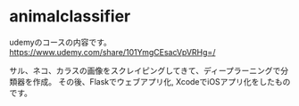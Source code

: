 # animalclassifier
udemyのコースの内容です。
https://www.udemy.com/share/101YmgCEsacVpVRHg=/

サル、ネコ、カラスの画像をスクレイピングしてきて、ディープラーニングで分類器を作成。
その後、Flaskでウェブアプリ化, XcodeでiOSアプリ化をしたものです。
